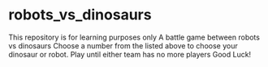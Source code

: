 # robots_vs_dinosaurs
This repository is for learning purposes only
A battle game between robots vs dinosaurs
Choose a number from the listed above to choose your dinosaur or robot. 
Play until either team has no more players
Good Luck!
